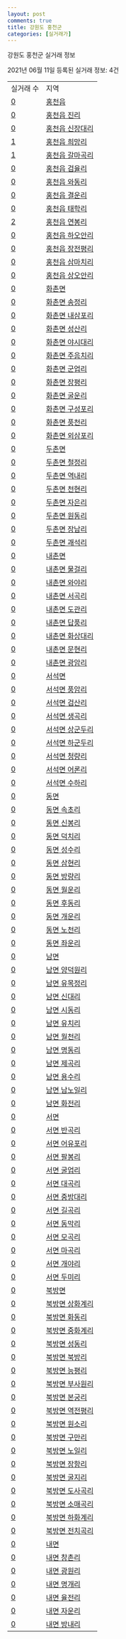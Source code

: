 ```yaml
---
layout: post
comments: true
title: 강원도 홍천군
categories: [실거래가]
---
```


강원도 홍천군 실거래 정보

2021년 06월 11일 등록된 실거래 정보: 4건


<table>
  <tr>
    <td>실거래 수</td>
    <td>지역</td>
  </tr>

  
  <tr>
    <td><a href="4272025000.html">0</a></td>
    <td><a href="4272025000.html">홍천읍</a></td>
  </tr>
    

  <tr>
    <td><a href="4272025021.html">0</a></td>
    <td><a href="4272025021.html">홍천읍 진리</a></td>
  </tr>
    

  <tr>
    <td><a href="4272025022.html">0</a></td>
    <td><a href="4272025022.html">홍천읍 신장대리</a></td>
  </tr>
    

  <tr>
    <td><a href="4272025023.html">1</a></td>
    <td><a href="4272025023.html">홍천읍 희망리</a></td>
  </tr>
    

  <tr>
    <td><a href="4272025024.html">1</a></td>
    <td><a href="4272025024.html">홍천읍 갈마곡리</a></td>
  </tr>
    

  <tr>
    <td><a href="4272025025.html">0</a></td>
    <td><a href="4272025025.html">홍천읍 검율리</a></td>
  </tr>
    

  <tr>
    <td><a href="4272025026.html">0</a></td>
    <td><a href="4272025026.html">홍천읍 와동리</a></td>
  </tr>
    

  <tr>
    <td><a href="4272025027.html">0</a></td>
    <td><a href="4272025027.html">홍천읍 결운리</a></td>
  </tr>
    

  <tr>
    <td><a href="4272025028.html">0</a></td>
    <td><a href="4272025028.html">홍천읍 태학리</a></td>
  </tr>
    

  <tr>
    <td><a href="4272025029.html">2</a></td>
    <td><a href="4272025029.html">홍천읍 연봉리</a></td>
  </tr>
    

  <tr>
    <td><a href="4272025030.html">0</a></td>
    <td><a href="4272025030.html">홍천읍 하오안리</a></td>
  </tr>
    

  <tr>
    <td><a href="4272025031.html">0</a></td>
    <td><a href="4272025031.html">홍천읍 장전평리</a></td>
  </tr>
    

  <tr>
    <td><a href="4272025032.html">0</a></td>
    <td><a href="4272025032.html">홍천읍 삼마치리</a></td>
  </tr>
    

  <tr>
    <td><a href="4272025033.html">0</a></td>
    <td><a href="4272025033.html">홍천읍 상오안리</a></td>
  </tr>
    

  <tr>
    <td><a href="4272031000.html">0</a></td>
    <td><a href="4272031000.html">화촌면</a></td>
  </tr>
    

  <tr>
    <td><a href="4272031021.html">0</a></td>
    <td><a href="4272031021.html">화촌면 송정리</a></td>
  </tr>
    

  <tr>
    <td><a href="4272031022.html">0</a></td>
    <td><a href="4272031022.html">화촌면 내삼포리</a></td>
  </tr>
    

  <tr>
    <td><a href="4272031023.html">0</a></td>
    <td><a href="4272031023.html">화촌면 성산리</a></td>
  </tr>
    

  <tr>
    <td><a href="4272031024.html">0</a></td>
    <td><a href="4272031024.html">화촌면 야시대리</a></td>
  </tr>
    

  <tr>
    <td><a href="4272031025.html">0</a></td>
    <td><a href="4272031025.html">화촌면 주음치리</a></td>
  </tr>
    

  <tr>
    <td><a href="4272031026.html">0</a></td>
    <td><a href="4272031026.html">화촌면 군업리</a></td>
  </tr>
    

  <tr>
    <td><a href="4272031027.html">0</a></td>
    <td><a href="4272031027.html">화촌면 장평리</a></td>
  </tr>
    

  <tr>
    <td><a href="4272031028.html">0</a></td>
    <td><a href="4272031028.html">화촌면 굴운리</a></td>
  </tr>
    

  <tr>
    <td><a href="4272031029.html">0</a></td>
    <td><a href="4272031029.html">화촌면 구성포리</a></td>
  </tr>
    

  <tr>
    <td><a href="4272031030.html">0</a></td>
    <td><a href="4272031030.html">화촌면 풍천리</a></td>
  </tr>
    

  <tr>
    <td><a href="4272031031.html">0</a></td>
    <td><a href="4272031031.html">화촌면 외삼포리</a></td>
  </tr>
    

  <tr>
    <td><a href="4272032000.html">0</a></td>
    <td><a href="4272032000.html">두촌면</a></td>
  </tr>
    

  <tr>
    <td><a href="4272032021.html">0</a></td>
    <td><a href="4272032021.html">두촌면 철정리</a></td>
  </tr>
    

  <tr>
    <td><a href="4272032022.html">0</a></td>
    <td><a href="4272032022.html">두촌면 역내리</a></td>
  </tr>
    

  <tr>
    <td><a href="4272032023.html">0</a></td>
    <td><a href="4272032023.html">두촌면 천현리</a></td>
  </tr>
    

  <tr>
    <td><a href="4272032024.html">0</a></td>
    <td><a href="4272032024.html">두촌면 자은리</a></td>
  </tr>
    

  <tr>
    <td><a href="4272032025.html">0</a></td>
    <td><a href="4272032025.html">두촌면 원동리</a></td>
  </tr>
    

  <tr>
    <td><a href="4272032026.html">0</a></td>
    <td><a href="4272032026.html">두촌면 장남리</a></td>
  </tr>
    

  <tr>
    <td><a href="4272032027.html">0</a></td>
    <td><a href="4272032027.html">두촌면 괘석리</a></td>
  </tr>
    

  <tr>
    <td><a href="4272033000.html">0</a></td>
    <td><a href="4272033000.html">내촌면</a></td>
  </tr>
    

  <tr>
    <td><a href="4272033021.html">0</a></td>
    <td><a href="4272033021.html">내촌면 물걸리</a></td>
  </tr>
    

  <tr>
    <td><a href="4272033022.html">0</a></td>
    <td><a href="4272033022.html">내촌면 와야리</a></td>
  </tr>
    

  <tr>
    <td><a href="4272033023.html">0</a></td>
    <td><a href="4272033023.html">내촌면 서곡리</a></td>
  </tr>
    

  <tr>
    <td><a href="4272033024.html">0</a></td>
    <td><a href="4272033024.html">내촌면 도관리</a></td>
  </tr>
    

  <tr>
    <td><a href="4272033025.html">0</a></td>
    <td><a href="4272033025.html">내촌면 답풍리</a></td>
  </tr>
    

  <tr>
    <td><a href="4272033026.html">0</a></td>
    <td><a href="4272033026.html">내촌면 화상대리</a></td>
  </tr>
    

  <tr>
    <td><a href="4272033027.html">0</a></td>
    <td><a href="4272033027.html">내촌면 문현리</a></td>
  </tr>
    

  <tr>
    <td><a href="4272033028.html">0</a></td>
    <td><a href="4272033028.html">내촌면 광암리</a></td>
  </tr>
    

  <tr>
    <td><a href="4272034000.html">0</a></td>
    <td><a href="4272034000.html">서석면</a></td>
  </tr>
    

  <tr>
    <td><a href="4272034021.html">0</a></td>
    <td><a href="4272034021.html">서석면 풍암리</a></td>
  </tr>
    

  <tr>
    <td><a href="4272034022.html">0</a></td>
    <td><a href="4272034022.html">서석면 검산리</a></td>
  </tr>
    

  <tr>
    <td><a href="4272034023.html">0</a></td>
    <td><a href="4272034023.html">서석면 생곡리</a></td>
  </tr>
    

  <tr>
    <td><a href="4272034024.html">0</a></td>
    <td><a href="4272034024.html">서석면 상군두리</a></td>
  </tr>
    

  <tr>
    <td><a href="4272034025.html">0</a></td>
    <td><a href="4272034025.html">서석면 하군두리</a></td>
  </tr>
    

  <tr>
    <td><a href="4272034026.html">0</a></td>
    <td><a href="4272034026.html">서석면 청량리</a></td>
  </tr>
    

  <tr>
    <td><a href="4272034027.html">0</a></td>
    <td><a href="4272034027.html">서석면 어론리</a></td>
  </tr>
    

  <tr>
    <td><a href="4272034028.html">0</a></td>
    <td><a href="4272034028.html">서석면 수하리</a></td>
  </tr>
    

  <tr>
    <td><a href="4272035000.html">0</a></td>
    <td><a href="4272035000.html">동면</a></td>
  </tr>
    

  <tr>
    <td><a href="4272035021.html">0</a></td>
    <td><a href="4272035021.html">동면 속초리</a></td>
  </tr>
    

  <tr>
    <td><a href="4272035022.html">0</a></td>
    <td><a href="4272035022.html">동면 신봉리</a></td>
  </tr>
    

  <tr>
    <td><a href="4272035023.html">0</a></td>
    <td><a href="4272035023.html">동면 덕치리</a></td>
  </tr>
    

  <tr>
    <td><a href="4272035024.html">0</a></td>
    <td><a href="4272035024.html">동면 성수리</a></td>
  </tr>
    

  <tr>
    <td><a href="4272035025.html">0</a></td>
    <td><a href="4272035025.html">동면 삼현리</a></td>
  </tr>
    

  <tr>
    <td><a href="4272035026.html">0</a></td>
    <td><a href="4272035026.html">동면 방량리</a></td>
  </tr>
    

  <tr>
    <td><a href="4272035027.html">0</a></td>
    <td><a href="4272035027.html">동면 월운리</a></td>
  </tr>
    

  <tr>
    <td><a href="4272035028.html">0</a></td>
    <td><a href="4272035028.html">동면 후동리</a></td>
  </tr>
    

  <tr>
    <td><a href="4272035029.html">0</a></td>
    <td><a href="4272035029.html">동면 개운리</a></td>
  </tr>
    

  <tr>
    <td><a href="4272035030.html">0</a></td>
    <td><a href="4272035030.html">동면 노천리</a></td>
  </tr>
    

  <tr>
    <td><a href="4272035031.html">0</a></td>
    <td><a href="4272035031.html">동면 좌운리</a></td>
  </tr>
    

  <tr>
    <td><a href="4272036000.html">0</a></td>
    <td><a href="4272036000.html">남면</a></td>
  </tr>
    

  <tr>
    <td><a href="4272036021.html">0</a></td>
    <td><a href="4272036021.html">남면 양덕원리</a></td>
  </tr>
    

  <tr>
    <td><a href="4272036022.html">0</a></td>
    <td><a href="4272036022.html">남면 유목정리</a></td>
  </tr>
    

  <tr>
    <td><a href="4272036023.html">0</a></td>
    <td><a href="4272036023.html">남면 신대리</a></td>
  </tr>
    

  <tr>
    <td><a href="4272036024.html">0</a></td>
    <td><a href="4272036024.html">남면 시동리</a></td>
  </tr>
    

  <tr>
    <td><a href="4272036025.html">0</a></td>
    <td><a href="4272036025.html">남면 유치리</a></td>
  </tr>
    

  <tr>
    <td><a href="4272036026.html">0</a></td>
    <td><a href="4272036026.html">남면 월천리</a></td>
  </tr>
    

  <tr>
    <td><a href="4272036027.html">0</a></td>
    <td><a href="4272036027.html">남면 명동리</a></td>
  </tr>
    

  <tr>
    <td><a href="4272036028.html">0</a></td>
    <td><a href="4272036028.html">남면 제곡리</a></td>
  </tr>
    

  <tr>
    <td><a href="4272036029.html">0</a></td>
    <td><a href="4272036029.html">남면 용수리</a></td>
  </tr>
    

  <tr>
    <td><a href="4272036030.html">0</a></td>
    <td><a href="4272036030.html">남면 남노일리</a></td>
  </tr>
    

  <tr>
    <td><a href="4272036031.html">0</a></td>
    <td><a href="4272036031.html">남면 화전리</a></td>
  </tr>
    

  <tr>
    <td><a href="4272037000.html">0</a></td>
    <td><a href="4272037000.html">서면</a></td>
  </tr>
    

  <tr>
    <td><a href="4272037021.html">0</a></td>
    <td><a href="4272037021.html">서면 반곡리</a></td>
  </tr>
    

  <tr>
    <td><a href="4272037022.html">0</a></td>
    <td><a href="4272037022.html">서면 어유포리</a></td>
  </tr>
    

  <tr>
    <td><a href="4272037023.html">0</a></td>
    <td><a href="4272037023.html">서면 팔봉리</a></td>
  </tr>
    

  <tr>
    <td><a href="4272037024.html">0</a></td>
    <td><a href="4272037024.html">서면 굴업리</a></td>
  </tr>
    

  <tr>
    <td><a href="4272037025.html">0</a></td>
    <td><a href="4272037025.html">서면 대곡리</a></td>
  </tr>
    

  <tr>
    <td><a href="4272037026.html">0</a></td>
    <td><a href="4272037026.html">서면 중방대리</a></td>
  </tr>
    

  <tr>
    <td><a href="4272037027.html">0</a></td>
    <td><a href="4272037027.html">서면 길곡리</a></td>
  </tr>
    

  <tr>
    <td><a href="4272037028.html">0</a></td>
    <td><a href="4272037028.html">서면 동막리</a></td>
  </tr>
    

  <tr>
    <td><a href="4272037029.html">0</a></td>
    <td><a href="4272037029.html">서면 모곡리</a></td>
  </tr>
    

  <tr>
    <td><a href="4272037030.html">0</a></td>
    <td><a href="4272037030.html">서면 마곡리</a></td>
  </tr>
    

  <tr>
    <td><a href="4272037031.html">0</a></td>
    <td><a href="4272037031.html">서면 개야리</a></td>
  </tr>
    

  <tr>
    <td><a href="4272037032.html">0</a></td>
    <td><a href="4272037032.html">서면 두미리</a></td>
  </tr>
    

  <tr>
    <td><a href="4272038000.html">0</a></td>
    <td><a href="4272038000.html">북방면</a></td>
  </tr>
    

  <tr>
    <td><a href="4272038021.html">0</a></td>
    <td><a href="4272038021.html">북방면 상화계리</a></td>
  </tr>
    

  <tr>
    <td><a href="4272038022.html">0</a></td>
    <td><a href="4272038022.html">북방면 화동리</a></td>
  </tr>
    

  <tr>
    <td><a href="4272038023.html">0</a></td>
    <td><a href="4272038023.html">북방면 중화계리</a></td>
  </tr>
    

  <tr>
    <td><a href="4272038024.html">0</a></td>
    <td><a href="4272038024.html">북방면 성동리</a></td>
  </tr>
    

  <tr>
    <td><a href="4272038025.html">0</a></td>
    <td><a href="4272038025.html">북방면 북방리</a></td>
  </tr>
    

  <tr>
    <td><a href="4272038026.html">0</a></td>
    <td><a href="4272038026.html">북방면 능평리</a></td>
  </tr>
    

  <tr>
    <td><a href="4272038027.html">0</a></td>
    <td><a href="4272038027.html">북방면 부사원리</a></td>
  </tr>
    

  <tr>
    <td><a href="4272038028.html">0</a></td>
    <td><a href="4272038028.html">북방면 본궁리</a></td>
  </tr>
    

  <tr>
    <td><a href="4272038029.html">0</a></td>
    <td><a href="4272038029.html">북방면 역전평리</a></td>
  </tr>
    

  <tr>
    <td><a href="4272038030.html">0</a></td>
    <td><a href="4272038030.html">북방면 원소리</a></td>
  </tr>
    

  <tr>
    <td><a href="4272038031.html">0</a></td>
    <td><a href="4272038031.html">북방면 구만리</a></td>
  </tr>
    

  <tr>
    <td><a href="4272038032.html">0</a></td>
    <td><a href="4272038032.html">북방면 노일리</a></td>
  </tr>
    

  <tr>
    <td><a href="4272038033.html">0</a></td>
    <td><a href="4272038033.html">북방면 장항리</a></td>
  </tr>
    

  <tr>
    <td><a href="4272038034.html">0</a></td>
    <td><a href="4272038034.html">북방면 굴지리</a></td>
  </tr>
    

  <tr>
    <td><a href="4272038035.html">0</a></td>
    <td><a href="4272038035.html">북방면 도사곡리</a></td>
  </tr>
    

  <tr>
    <td><a href="4272038036.html">0</a></td>
    <td><a href="4272038036.html">북방면 소매곡리</a></td>
  </tr>
    

  <tr>
    <td><a href="4272038037.html">0</a></td>
    <td><a href="4272038037.html">북방면 하화계리</a></td>
  </tr>
    

  <tr>
    <td><a href="4272038038.html">0</a></td>
    <td><a href="4272038038.html">북방면 전치곡리</a></td>
  </tr>
    

  <tr>
    <td><a href="4272039000.html">0</a></td>
    <td><a href="4272039000.html">내면</a></td>
  </tr>
    

  <tr>
    <td><a href="4272039021.html">0</a></td>
    <td><a href="4272039021.html">내면 창촌리</a></td>
  </tr>
    

  <tr>
    <td><a href="4272039022.html">0</a></td>
    <td><a href="4272039022.html">내면 광원리</a></td>
  </tr>
    

  <tr>
    <td><a href="4272039023.html">0</a></td>
    <td><a href="4272039023.html">내면 명개리</a></td>
  </tr>
    

  <tr>
    <td><a href="4272039024.html">0</a></td>
    <td><a href="4272039024.html">내면 율전리</a></td>
  </tr>
    

  <tr>
    <td><a href="4272039025.html">0</a></td>
    <td><a href="4272039025.html">내면 자운리</a></td>
  </tr>
    

  <tr>
    <td><a href="4272039026.html">0</a></td>
    <td><a href="4272039026.html">내면 방내리</a></td>
  </tr>
    


</table>
    